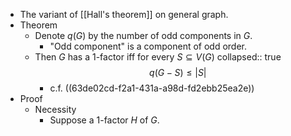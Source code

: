 - The variant of [[Hall's theorem]] on general graph.
- Theorem
	- Denote $q(G)$ by the number of odd components in $G$.
		- "Odd component" is a component of odd order.
	- Then $G$ has a $1$-factor iff for every $S\subseteq V(G)$
	  collapsed:: true
	  $$q(G-S)\leq |S|$$
		- c.f. ((63de02cd-f2a1-431a-a98d-fd2ebb25ea2e))
- Proof
	- Necessity
		- Suppose a $1$-factor $H$ of $G$.